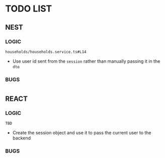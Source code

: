 # TODO LIST

## NEST

### LOGIC
```
households/households.service.ts#L14
```
- Use user id sent from the `session` rather than manually passing it in the `dto` 

### BUGS
#
## REACT

### LOGIC
```
TBD
```
- Create the session object and use it to pass the current user to the backend

### BUGS

#